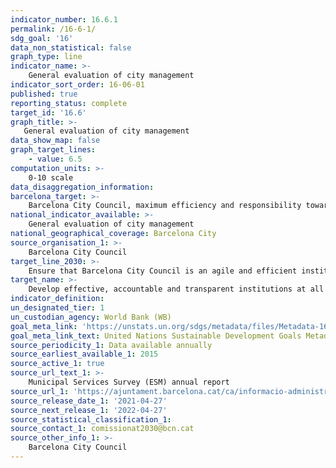 ```yaml
---
indicator_number: 16.6.1
permalink: /16-6-1/
sdg_goal: '16'
data_non_statistical: false
graph_type: line
indicator_name: >-
    General evaluation of city management
indicator_sort_order: 16-06-01
published: true
reporting_status: complete
target_id: '16.6'
graph_title: >-
   General evaluation of city management
data_show_map: false
graph_target_lines:
    - value: 6.5 
computation_units: >-
    0-10 scale
data_disaggregation_information:
barcelona_target: >-
    Barcelona City Council, maximum efficiency and responsibility towards the general public 
national_indicator_available: >-
    General evaluation of city management
national_geographical_coverage: Barcelona City
source_organisation_1: >-
    Barcelona City Council
target_line_2030: >-
    Ensure that Barcelona City Council is an agile and efficient institution that is highly valued by the general public, by achieving the following thresholds: An evaluation of above 6.5 for management
target_name: >-
    Develop effective, accountable and transparent institutions at all levels
indicator_definition:
un_designated_tier: 1
un_custodian_agency: World Bank (WB)
goal_meta_link: 'https://unstats.un.org/sdgs/metadata/files/Metadata-16-06-01.pdf'
goal_meta_link_text: United Nations Sustainable Development Goals Metadata (pdf 894kB)
source_periodicity_1: Data available annually
source_earliest_available_1: 2015
source_active_1: true
source_url_text_1: >-
    Municipal Services Survey (ESM) annual report
source_url_1: 'https://ajuntament.barcelona.cat/ca/informacio-administrativa/registre-enquestes-i-estudis-opinio'
source_release_date_1: '2021-04-27'
source_next_release_1: '2022-04-27'
source_statistical_classification_1: 
source_contact_1: comissionat2030@bcn.cat
source_other_info_1: >-
    Barcelona City Council
---
```

